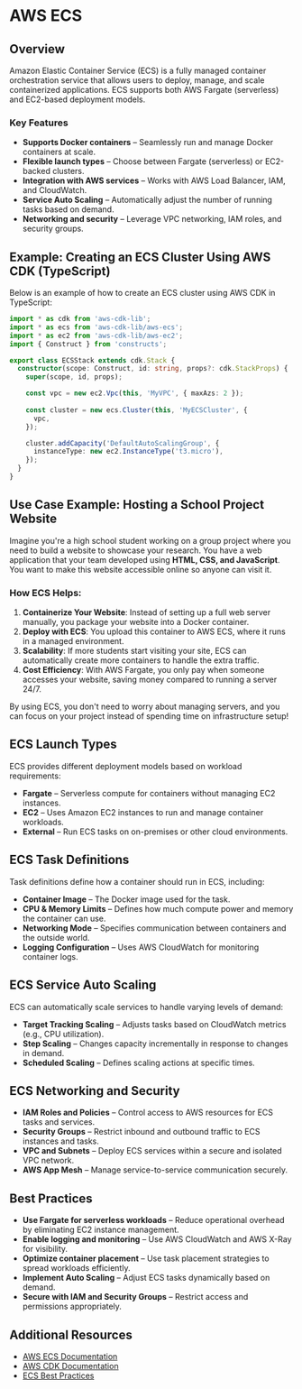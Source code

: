 # AWS ECS

## Overview
Amazon Elastic Container Service (ECS) is a fully managed container orchestration service that allows users to deploy, manage, and scale containerized applications. ECS supports both AWS Fargate (serverless) and EC2-based deployment models.

### Key Features
- **Supports Docker containers** – Seamlessly run and manage Docker containers at scale.
- **Flexible launch types** – Choose between Fargate (serverless) or EC2-backed clusters.
- **Integration with AWS services** – Works with AWS Load Balancer, IAM, and CloudWatch.
- **Service Auto Scaling** – Automatically adjust the number of running tasks based on demand.
- **Networking and security** – Leverage VPC networking, IAM roles, and security groups.

## Example: Creating an ECS Cluster Using AWS CDK (TypeScript)
Below is an example of how to create an ECS cluster using AWS CDK in TypeScript:

```typescript
import * as cdk from 'aws-cdk-lib';
import * as ecs from 'aws-cdk-lib/aws-ecs';
import * as ec2 from 'aws-cdk-lib/aws-ec2';
import { Construct } from 'constructs';

export class ECSStack extends cdk.Stack {
  constructor(scope: Construct, id: string, props?: cdk.StackProps) {
    super(scope, id, props);

    const vpc = new ec2.Vpc(this, 'MyVPC', { maxAzs: 2 });
    
    const cluster = new ecs.Cluster(this, 'MyECSCluster', {
      vpc,
    });

    cluster.addCapacity('DefaultAutoScalingGroup', {
      instanceType: new ec2.InstanceType('t3.micro'),
    });
  }
}
```

## Use Case Example: Hosting a School Project Website
Imagine you're a high school student working on a group project where you need to build a website to showcase your research. You have a web application that your team developed using **HTML, CSS, and JavaScript**. You want to make this website accessible online so anyone can visit it.

### How ECS Helps:
1. **Containerize Your Website**: Instead of setting up a full web server manually, you package your website into a Docker container.
2. **Deploy with ECS**: You upload this container to AWS ECS, where it runs in a managed environment.
3. **Scalability**: If more students start visiting your site, ECS can automatically create more containers to handle the extra traffic.
4. **Cost Efficiency**: With AWS Fargate, you only pay when someone accesses your website, saving money compared to running a server 24/7.

By using ECS, you don't need to worry about managing servers, and you can focus on your project instead of spending time on infrastructure setup!

## ECS Launch Types
ECS provides different deployment models based on workload requirements:

- **Fargate** – Serverless compute for containers without managing EC2 instances.
- **EC2** – Uses Amazon EC2 instances to run and manage container workloads.
- **External** – Run ECS tasks on on-premises or other cloud environments.

## ECS Task Definitions
Task definitions define how a container should run in ECS, including:
- **Container Image** – The Docker image used for the task.
- **CPU & Memory Limits** – Defines how much compute power and memory the container can use.
- **Networking Mode** – Specifies communication between containers and the outside world.
- **Logging Configuration** – Uses AWS CloudWatch for monitoring container logs.

## ECS Service Auto Scaling
ECS can automatically scale services to handle varying levels of demand:
- **Target Tracking Scaling** – Adjusts tasks based on CloudWatch metrics (e.g., CPU utilization).
- **Step Scaling** – Changes capacity incrementally in response to changes in demand.
- **Scheduled Scaling** – Defines scaling actions at specific times.

## ECS Networking and Security
- **IAM Roles and Policies** – Control access to AWS resources for ECS tasks and services.
- **Security Groups** – Restrict inbound and outbound traffic to ECS instances and tasks.
- **VPC and Subnets** – Deploy ECS services within a secure and isolated VPC network.
- **AWS App Mesh** – Manage service-to-service communication securely.

## Best Practices
- **Use Fargate for serverless workloads** – Reduce operational overhead by eliminating EC2 instance management.
- **Enable logging and monitoring** – Use AWS CloudWatch and AWS X-Ray for visibility.
- **Optimize container placement** – Use task placement strategies to spread workloads efficiently.
- **Implement Auto Scaling** – Adjust ECS tasks dynamically based on demand.
- **Secure with IAM and Security Groups** – Restrict access and permissions appropriately.

## Additional Resources
- [AWS ECS Documentation](https://docs.aws.amazon.com/AmazonECS/latest/developerguide/Welcome.html)
- [AWS CDK Documentation](https://docs.aws.amazon.com/cdk/latest/guide/home.html)
- [ECS Best Practices](https://docs.aws.amazon.com/AmazonECS/latest/developerguide/best-practices.html)
